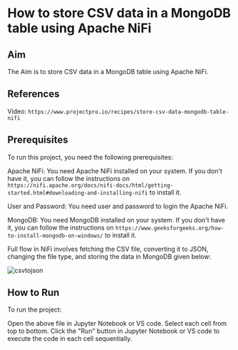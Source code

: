 # How to store CSV data in a MongoDB table using Apache NiFi

## Aim

The Aim is to store CSV data in a MongoDB table using Apache NiFi.

## References

Video: `https://www.projectpro.io/recipes/store-csv-data-mongodb-table-nifi`

## Prerequisites

To run this project, you need the following prerequisites:

Apache NiFi: You need Apache NiFi installed on your system. If you don't have it, you can follow the instructions on `https://nifi.apache.org/docs/nifi-docs/html/getting-started.html#downloading-and-installing-nifi` to install it.

User and Password: You need  user and password to login the Apache NiFi. 

MongoDB: You need MongoDB installed on your system. If you don't have it, you can follow the instructions on `https://www.geeksforgeeks.org/how-to-install-mongodb-on-windows/` to install it.

Full flow in NiFi involves fetching the CSV file, converting it to JSON, changing the file type, and storing the data in MongoDB given below:

![csvtojson](https://github.com/abhisheksrivastav3604/csvtomongo/assets/117782915/3367af43-4e8a-47ff-bc0f-6a938cb6edbc)


## How to Run

To run the project:

Open the above file in Jupyter Notebook or VS code.
Select each cell from top to bottom.
Click the "Run" button in Jupyter Notebook or VS code to execute the code in each cell sequentially.

